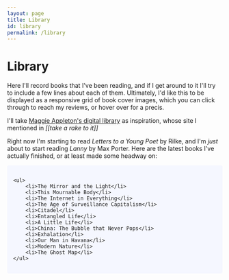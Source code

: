 ```yaml
---
layout: page
title: Library
id: library
permalink: /library
---
```


# Library

Here I'll record books that I've been reading, and if I get around to it I'll try to include a few lines about each of them.
Ultimately, I'd like this to be displayed as a responsive grid of book cover images, which you can click through to reach my reviews, or hover over for a precis.

I'll take [Maggie Appleton's digital library](https://maggieappleton.com/library/) as inspiration, whose site I mentioned in *[[take a rake to it]]*

Right now I'm starting to read *Letters to a Young Poet* by Rilke, and I'm *just* about to start reading *Lanny* by Max Porter. Here are the latest books I've actually finished, or at least made some headway on:

<div style="padding: 1em 1em; background: #f5f7ff; border-radius: 4px;">

    <ul>
        <li>The Mirror and the Light</li>
        <li>This Mournable Body</li>
        <li>The Internet in Everything</li>
        <li>The Age of Surveillance Capitalism</li>
        <li>Citadel</li>
        <li>Entangled Life</li>
        <li>A Little Life</li>
        <li>China: The Bubble that Never Pops</li>
        <li>Exhalation</li>
        <li>Our Man in Havana</li>
        <li>Modern Nature</li>
        <li>The Ghost Map</li>
    </ul>

</div>

